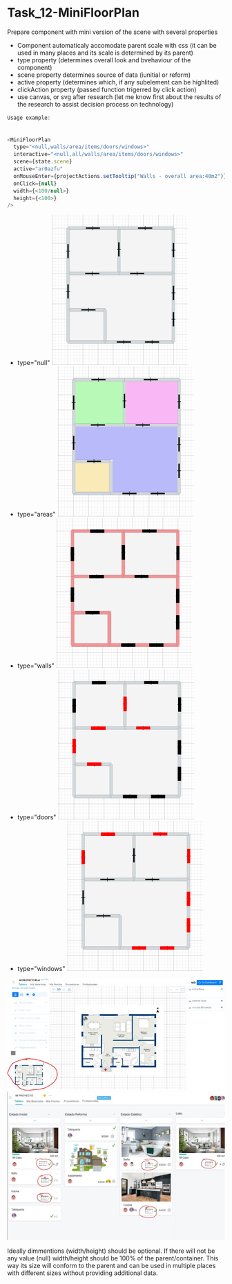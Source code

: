 # Task_12-MiniFloorPlan

Prepare component with mini version of the scene with several properties

- Component automaticaly accomodate parent scale with css (it can be used in many places and its scale is determined by its parent)
- type property (determines overall look and bvehaviour of the component)
- scene property determines source of data (iunitial or reform)
- active property (determines which, if any subelement can be highlited)
- clickAction property (passed function trigerred by click action)
- use canvas, or svg after research (let me know first about the results of the research to assist decision process on technology)


```js
Usage example:


<MiniFloorPlan
  type="<null,walls/area/items/doors/windows>"
  interactive="<null,all/walls/area/items/doors/windows>"
  scene={state.scene}
  active="ar0azfu"
  onMouseEnter={projectActions.setTooltip("Walls - overall area:40m2")}
  onClick={null}
  width={<100/null>}
  height={<100>}
/>
```
* type="null"
![MiniFlorPlan_small.png](MiniFloorPlan_small.png)
* type="areas"
![MiniFlorPlan_areas.png](MiniFlorPlan_areas.png)
* type="walls"
![MiniFlorPlan_walls.png](MiniFlorPlan_walls.png)
* type="doors"
![MiniFlorPlan_doors.png](MiniFlorPlan_doors.png)
* type="windows"
![MiniFlorPlan_windows.png](MiniFlorPlan_windows.png)

![ReformFloorPlan](/ReformFloorPlan_.JPG)
![MiniFloorPlan](/kanban.JPG)

Ideally dimmentions (width/height) should be optional. If there will not be any value (null) width/height should be 100% of the parent/container. This way its size will conform to the parent and can be used in multiple places with different sizes without providing additional data.

